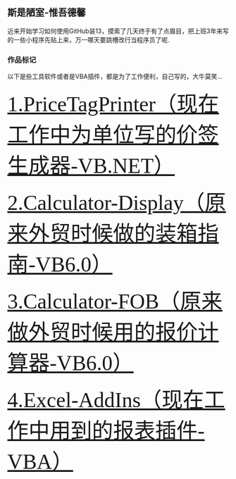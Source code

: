 
## 斯是陋室-惟吾德馨

近来开始学习如何使用GitHub装13，摸索了几天终于有了点眉目，把上班3年来写的一些小程序先贴上来，万一哪天要跳槽改行当程序员了呢.

### 作品标记

以下是些工具软件或者是VBA插件，都是为了工作便利，自己写的，大牛莫笑...


<font color=#0099ff size=12 face="微软雅黑">[1.PriceTagPrinter（现在工作中为单位写的价签生成器-VB.NET）](https://github.com/flysafely/PriceTagPrinter)</font>

<font color=#0099ff size=12 face="微软雅黑">[2.Calculator-Display（原来外贸时候做的装箱指南-VB6.0）](https://github.com/flysafely/Calculator-Display-)</font>

<font color=#0099ff size=12 face="微软雅黑">[3.Calculator-FOB（原来做外贸时候用的报价计算器-VB6.0）](https://github.com/flysafely/Calculator-FOB)</font>

<font color=#0099ff size=12 face="微软雅黑">[4.Excel-AddIns（现在工作中用到的报表插件-VBA）](https://github.com/flysafely/Excel-AddIns)</font>
